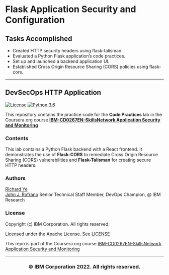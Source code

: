 # Flask Application Security and Configuration

## Tasks Accomplished

- Created HTTP security headers using flask-talisman.
- Evaluated a Python Flask application’s code practices.
- Set up and launched a backend application UI.
- Established Cross Origin Resource Sharing (CORS) policies using flask-cors.

---

## DevSecOps HTTP Application

[![License](https://img.shields.io/badge/License-Apache%202.0-blue.svg)](https://opensource.org/licenses/Apache-2.0)
[![Python 3.6](https://img.shields.io/badge/Python-3.6-green.svg)](https://shields.io/)

This repository contains the practice code for the **Code Practices** lab in the Coursera.org course [**IBM-CD0267EN-SkillsNetwork Application Security and Monitoring**](https://www.coursera.org/learn/application-security-and-monitoring)

### Contents

This lab contains a Python Flask backend with a React frontend. It demonstrates the use of **Flask-CORS** to remediate Cross Origin Resource Sharing (CORS) vulnerabilities and **Flask-Talisman** for creating secure HTTP headers.

### Authors

[Richard Ye](https://www.linkedin.com/in/richard-ye)  
[John J. Rofrano](https://www.coursera.org/instructor/johnrofrano) Senior Technical Staff Member, DevOps Champion, @ IBM Research  

### License

Copyright (c) IBM Corporation. All rights reserved.

Licensed under the Apache License. See [LICENSE](LICENSE)

This repo is part of the Coursera.org course [IBM-CD0267EN-SkillsNetwork Application Security and Monitoring](https://www.coursera.org/learn/application-security-and-monitoring/)

---

### <h3 align="center"> © IBM Corporation 2022. All rights reserved. <h3/>